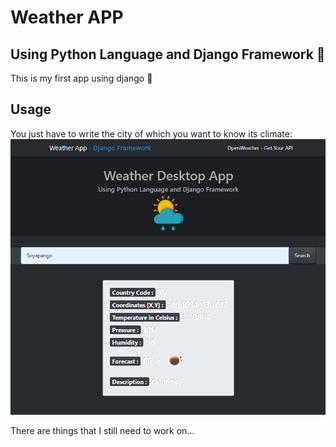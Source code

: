 # Weather APP
## Using Python Language and Django Framework 🤠

This is my first app using django 🥳

## Usage

You just have to write the city of which you want to know its climate:
![Weather App Usage](/django-weather-app.PNG)

There are things that I still need to work on...